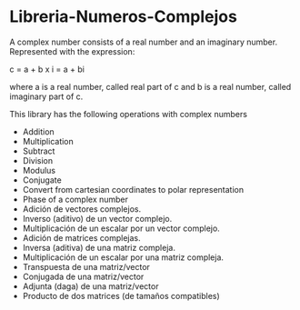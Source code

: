 # Libreria-Numeros-Complejos

A complex number consists of a real number and an imaginary number.
Represented with the expression:
 
 c = a + b x i = a + bi
 
where a is a real number, called real part of c and b is a real number, called imaginary part of c.

This library has the following operations with complex numbers
 - Addition
 - Multiplication
 - Subtract
 - Division
 - Modulus
 - Conjugate
 - Convert from cartesian coordinates to polar representation
 - Phase of a complex number
 - Adición de vectores complejos.
 - Inverso (aditivo) de un vector complejo.
 - Multiplicación de un escalar por un vector complejo.
 - Adición de matrices complejas.
 - Inversa (aditiva) de una matriz compleja.
 - Multiplicación de un escalar por una matriz compleja.
 - Transpuesta de una matriz/vector
 - Conjugada de una matriz/vector
 - Adjunta (daga) de una matriz/vector
 - Producto de dos matrices (de tamaños compatibles)
